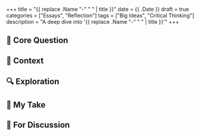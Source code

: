 +++
title = "{{ replace .Name "-" " " | title }}"
date = {{ .Date }}
draft = true
categories = ["Essays", "Reflection"]
tags = ["Big Ideas", "Critical Thinking"]
description = "A deep dive into '{{ replace .Name "-" " " | title }}'"
+++

## 🧠 Core Question

## 📖 Context

## 🔍 Exploration

## 🧠 My Take

## 💬 For Discussion
